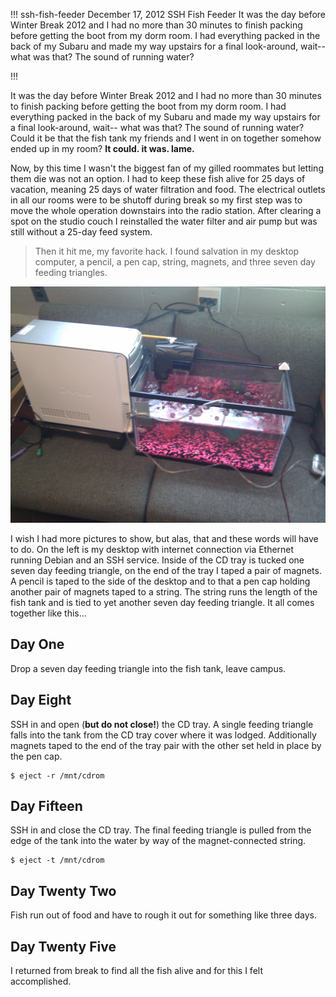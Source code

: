!!!
ssh-fish-feeder
December 17, 2012
SSH Fish Feeder
It was the day before Winter Break 2012 and I had no more than 30 minutes to finish packing before getting the boot from my dorm room. I had everything packed in the back of my Subaru and made my way upstairs for a final look-around, wait-- what was that? The sound of running water?
<!--no banner-->
!!!


It was the day before Winter Break 2012 and I had no more than 30 minutes to finish packing before getting the boot from my dorm room. I had everything packed in the back of my Subaru and made my way upstairs for a final look-around, wait-- what was that? The sound of running water? Could it be that the fish tank my friends and I went in on together somehow ended up in my room? **It could. it was. lame.**

Now, by this time I wasn't the biggest fan of my gilled roommates but letting them die was not an option. I had to keep these fish alive for 25 days of vacation, meaning 25 days of water filtration and food. The electrical outlets in all our rooms were to be shutoff during break so my first step was to move the whole operation downstairs into the radio station. After clearing a spot on the studio couch I reinstalled the water filter and air pump but was still without a 25-day feed system.

> Then it hit me, my favorite hack. I found salvation in my desktop computer, a pencil, a pen cap, string, magnets, and three seven day feeding triangles.

![the ssh fish feeder](/assets/img/other/ssh-fish-feeder.jpg)

I wish I had more pictures to show, but alas, that and these words will have to do. On the left is my desktop with internet connection via Ethernet running Debian and an SSH service. Inside of the CD tray is tucked one seven day feeding triangle, on the end of the tray I taped a pair of magnets. A pencil is taped to the side of the desktop and to that a pen cap holding another pair of magnets taped to a string. The string runs the length of the fish tank and is tied to yet another seven day feeding triangle. It all comes together like this...

## Day One
Drop a seven day feeding triangle into the fish tank, leave campus.

## Day Eight
SSH in and open (**but do not close!**) the CD tray. A single feeding triangle falls into the tank from the CD tray cover where it was lodged. Additionally magnets taped to the end of the tray pair with the other set held in place by the pen cap.
```
$ eject -r /mnt/cdrom
```

## Day Fifteen
SSH in and close the CD tray. The final feeding triangle is pulled from the edge of the tank into the water by way of the magnet-connected string.
```
$ eject -t /mnt/cdrom
```

## Day Twenty Two
Fish run out of food and have to rough it out for something like three days.

## Day Twenty Five
I returned from break to find all the fish alive and for this I felt accomplished.
